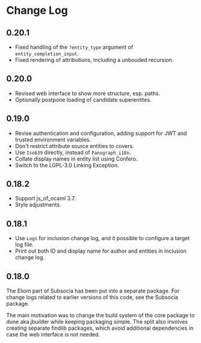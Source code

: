 # Change Log

## 0.20.1

  - Fixed handling of the `?entity_type` argument of
    `entity_completion_input`.
  - Fixed rendering of attributions, including a unbouded recursion.

## 0.20.0

  - Revised web interface to show more structure, esp. paths.
  - Optionally postpone loading of candidate superentites.

## 0.19.0

  - Revise authentication and configuration, adding support for JWT and
    trusted environment variables.
  - Don't restrict attribute source entities to covers.
  - Use `Iso639` directly, instead of `Panograph_i18n`.
  - Collate display names in entity list using Confero.
  - Switch to the LGPL-3.0 Linking Exception.

## 0.18.2

  - Support js\_of\_ocaml 3.7.
  - Style adjustments.

## 0.18.1

- Use `Logs` for inclusion change log, and it possible to configure a target
  log file.
- Print out both ID and display name for author and entities in inclusion
  change log.

## 0.18.0

The Eliom part of Subsocia has been put into a separate package.  For change
logs related to earlier versions of this code, see the Subsocia package.

The main motivation was to change the build system of the core package to
dune aka jbuilder while keeping packaging simple.  The split also involves
creating separate findlib packages, which avoid additional dependencies in
case the web interface is not needed.

